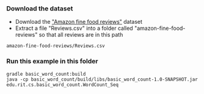 ### Download the dataset
* Download the ["Amazon fine food reviews"](https://www.kaggle.com/snap/amazon-fine-food-reviews/downloads/amazon-fine-food-reviews.zip/2) dataset
* Extract a file "Reviews.csv" into a folder called "amazon-fine-food-reviews" so that all reviews are in this path 
```
amazon-fine-food-reviews/Reviews.csv
``` 

### Run this example in this folder
```
gradle basic_word_count:build
java -cp basic_word_count/build/libs/basic_word_count-1.0-SNAPSHOT.jar edu.rit.cs.basic_word_count.WordCount_Seq
```
